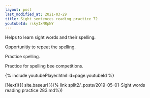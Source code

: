 ```yaml
---
layout: post
last_modified_at: 2021-03-29
title: Sight sentences reading practice 72
youtubeId: rskyIxNRpNY
---
```

 
 
Helps to learn sight words and their spelling.

Opportunitiy to repeat the spelling. 

Practice spelling. 
 
Practice for spelling bee competitions. 
 
{% include youtubePlayer.html id=page.youtubeId %}
 
 

[Next]({{ site.baseurl }}{% link  split2/_posts/2019-05-01-Sight words reading practice 283.md%})
 

